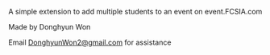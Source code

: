 A simple extension to add multiple students to an event on event.FCSIA.com

Made by Donghyun Won

Email DonghyunWon2@gmail.com for assistance
